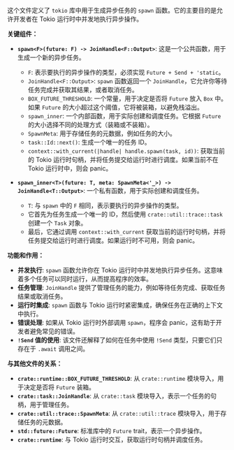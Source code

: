 这个文件定义了 `tokio` 库中用于生成异步任务的 `spawn` 函数。它的主要目的是允许开发者在 Tokio 运行时中并发地执行异步操作。

**关键组件：**

*   **`spawn<F>(future: F) -> JoinHandle<F::Output>`**:  这是一个公共函数，用于生成一个新的异步任务。
    *   `F`:  表示要执行的异步操作的类型，必须实现 `Future + Send + 'static`。
    *   `JoinHandle<F::Output>`:  `spawn` 函数返回一个 `JoinHandle`，它允许你等待任务完成并获取其结果，或者取消任务。
    *   `BOX_FUTURE_THRESHOLD`:  一个常量，用于决定是否将 `Future` 放入 `Box` 中。如果 `Future` 的大小超过这个阈值，它将被装箱，以避免栈溢出。
    *   `spawn_inner`:  一个内部函数，用于实际创建和调度任务。它根据 `Future` 的大小选择不同的处理方式（装箱或不装箱）。
    *   `SpawnMeta`:  用于存储任务的元数据，例如任务的大小。
    *   `task::Id::next()`:  生成一个唯一的任务 ID。
    *   `context::with_current(|handle| handle.spawn(task, id))`:  获取当前的 Tokio 运行时句柄，并将任务提交给运行时进行调度。如果当前不在 Tokio 运行时中，则会 panic。

*   **`spawn_inner<T>(future: T, meta: SpawnMeta<'_>) -> JoinHandle<T::Output>`**:  一个私有函数，用于实际创建和调度任务。
    *   `T`:  与 `spawn` 中的 `F` 相同，表示要执行的异步操作的类型。
    *   它首先为任务生成一个唯一的 ID，然后使用 `crate::util::trace::task` 创建一个 `Task` 对象。
    *   最后，它通过调用 `context::with_current` 获取当前的运行时句柄，并将任务提交给运行时进行调度。如果运行时不可用，则会 panic。

**功能和作用：**

*   **并发执行**: `spawn` 函数允许你在 Tokio 运行时中并发地执行异步任务。这意味着多个任务可以同时运行，从而提高程序的效率。
*   **任务管理**:  `JoinHandle` 提供了管理任务的能力，例如等待任务完成、获取任务结果或取消任务。
*   **运行时集成**:  `spawn` 函数与 Tokio 运行时紧密集成，确保任务在正确的上下文中执行。
*   **错误处理**:  如果从 Tokio 运行时外部调用 `spawn`，程序会 panic，这有助于开发者避免常见的错误。
*   **`!Send` 值的使用**:  该文件还解释了如何在任务中使用 `!Send` 类型，只要它们只存在于 `.await` 调用之间。

**与其他文件的关系：**

*   **`crate::runtime::BOX_FUTURE_THRESHOLD`**:  从 `crate::runtime` 模块导入，用于决定是否将 `Future` 装箱。
*   **`crate::task::JoinHandle`**:  从 `crate::task` 模块导入，表示一个任务的句柄，用于管理任务。
*   **`crate::util::trace::SpawnMeta`**:  从 `crate::util::trace` 模块导入，用于存储任务的元数据。
*   **`std::future::Future`**:  标准库中的 `Future` trait，表示一个异步操作。
*   **`crate::runtime`**:  与 Tokio 运行时交互，获取运行时句柄并调度任务。
